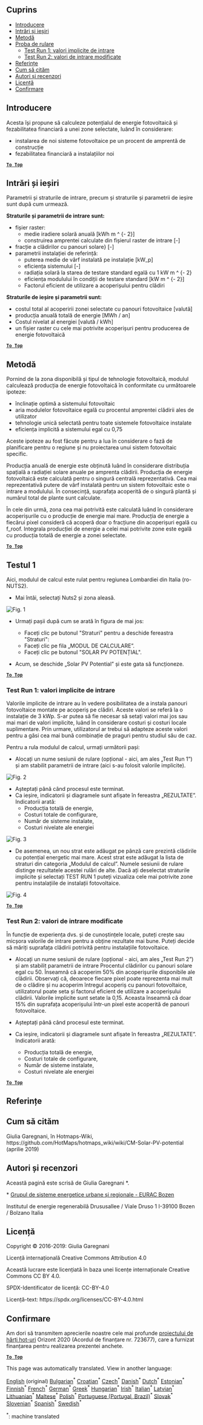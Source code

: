 <h2> Cuprins </h2><ul><li> <a href="#introduction">Introducere</a> </li><li> <a href="#inputs-and-outputs">Intrări și ieșiri</a> </li><li> <a href="#method">Metodă</a> </li><li> <a href="#sample-run">Proba de rulare</a> <ul><li> <a href="#test-run-1-default-input-values">Test Run 1: valori implicite de intrare</a> </li><li> <a href="#test-run-2-modified-input-values">Test Run 2: valori de intrare modificate</a> </li></ul></li><li> <a href="#references">Referințe</a> </li><li> <a href="#how-to-cite">Cum să cităm</a> </li><li> <a href="#authors-and-reviewers">Autori și recenzori</a> </li><li> <a href="#license">Licență</a> </li><li> <a href="#acknowledgement">Confirmare</a> </li></ul><h2> Introducere </h2><p> Acesta își propune să calculeze potențialul de energie fotovoltaică și fezabilitatea financiară a unei zone selectate, luând în considerare: </p><ul><li> instalarea de noi sisteme fotovoltaice pe un procent de amprentă de construcție </li><li> fezabilitatea financiară a instalațiilor noi </li></ul><p><ins> <code><strong><a href="#table-of-contents">To Top</a></strong></code> </ins> </p><h2> Intrări și ieșiri </h2><p> Parametrii și straturile de intrare, precum și straturile și parametrii de ieșire sunt după cum urmează. </p><p> <strong>Straturile și parametrii de intrare sunt:</strong> </p><ul><li> fișier raster: <ul><li> medie iradiere solară anuală [kWh m ^ {- 2}] </li><li> construirea amprentei calculate din fișierul raster de intrare [-] </li></ul></li><li> fracție a clădirilor cu panouri solare} [-] </li><li> parametrii instalației de referință: <ul><li> puterea medie de vârf instalată pe instalație [kW_p] </li><li> eficiența sistemului [-] </li><li> radiația solară la starea de testare standard egală cu 1 kW m ^ {- 2} </li><li> eficiența modulului în condiții de testare standard [kW m ^ {- 2}] </li><li> Factorul eficient de utilizare a acoperișului pentru clădiri </li></ul></li></ul><p> <strong>Straturile de ieșire și parametrii sunt:</strong> </p><ul><li> costul total al acoperirii zonei selectate cu panouri fotovoltaice [valută] </li><li> producția anuală totală de energie [MWh / an] </li><li> Costul nivelat al energiei [valută / kWh] </li><li> un fișier raster cu cele mai potrivite acoperișuri pentru producerea de energie fotovoltaică </li></ul><p><ins> <code><strong><a href="#table-of-contents">To Top</a></strong></code> </ins> </p><h2> Metodă </h2><p> Pornind de la zona disponibilă și tipul de tehnologie fotovoltaică, modulul calculează producția de energie fotovoltaică în conformitate cu următoarele ipoteze: </p><ul><li> înclinație optimă a sistemului fotovoltaic </li><li> aria modulelor fotovoltaice egală cu procentul amprentei clădirii ales de utilizator </li><li> tehnologie unică selectată pentru toate sistemele fotovoltaice instalate </li><li> eficiența implicită a sistemului egal cu 0,75 </li></ul><p> Aceste ipoteze au fost făcute pentru a lua în considerare o fază de planificare pentru o regiune și nu proiectarea unui sistem fotovoltaic specific. </p><p> Producția anuală de energie este obținută luând în considerare distribuția spațială a radiației solare anuale pe amprenta clădirii. Producția de energie fotovoltaică este calculată pentru o singură centrală reprezentativă. Cea mai reprezentativă putere de vârf instalată pentru un sistem fotovoltaic este o intrare a modulului. În consecință, suprafața acoperită de o singură plantă și numărul total de plante sunt calculate. </p><p> În cele din urmă, zona cea mai potrivită este calculată luând în considerare acoperișurile cu o producție de energie mai mare. Producția de energie a fiecărui pixel consideră că acoperă doar o fracțiune din acoperișuri egală cu f_roof. Integrala producției de energie a celei mai potrivite zone este egală cu producția totală de energie a zonei selectate. </p><p><ins> <code><strong><a href="#table-of-contents">To Top</a></strong></code> </ins> </p><h2> Testul 1 </h2><p> Aici, modulul de calcul este rulat pentru regiunea Lombardiei din Italia (ro-NUTS2). </p><ul><li> Mai întâi, selectați Nuts2 și zona aleasă. </li></ul><p><img alt="Fig. 1" src="https://github.com/HotMaps/hotmaps_wiki/blob/master/Images/cm_solar_PV/default_values_01.png" title="Selectați o regiune"/></p><ul><li><p> Urmați pașii după cum se arată în figura de mai jos: </p><ul><li> Faceți clic pe butonul &quot;Straturi&quot; pentru a deschide fereastra &quot;Straturi&quot;: </li><li> Faceți clic pe fila „MODUL DE CALCULARE”. </li><li> Faceți clic pe butonul &quot;SOLAR PV POTENȚIAL&quot;. </li></ul></li><li><p> Acum, se deschide „Solar PV Potential” și este gata să funcționeze. </p></li></ul><p><ins> <code><strong><a href="#table-of-contents">To Top</a></strong></code> </ins> </p><h3> Test Run 1: valori implicite de intrare </h3><p> Valorile implicite de intrare au în vedere posibilitatea de a instala panouri fotovoltaice montate pe acoperiș pe clădiri. Aceste valori se referă la o instalație de 3 kWp. S-ar putea să fie necesar să setați valori mai jos sau mai mari de valori implicite, luând în considerare costuri și costuri locale suplimentare. Prin urmare, utilizatorul ar trebui să adapteze aceste valori pentru a găsi cea mai bună combinație de praguri pentru studiul său de caz. </p><p> Pentru a rula modulul de calcul, urmați următorii pași: </p><ul><li> Alocați un nume sesiunii de rulare (opțional - aici, am ales „Test Run 1”) și am stabilit parametrii de intrare (aici s-au folosit valorile implicite). </li></ul><p><img alt="Fig. 2" src="https://github.com/HotMaps/hotmaps_wiki/blob/master/Images/cm_solar_PV/default_values_02.png" title="Executați testul 1 cu valori implicite"/></p><ul><li> Așteptați până când procesul este terminat. </li><li> Ca ieșire, indicatorii și diagramele sunt afișate în fereastra „REZULTATE”. Indicatorii arată: <ul><li> Producția totală de energie, </li><li> Costuri totale de configurare, </li><li> Număr de sisteme instalate, </li><li> Costuri nivelate ale energiei </li></ul></li></ul><p><img alt="Fig. 3" src="https://github.com/HotMaps/hotmaps_wiki/blob/master/Images/cm_solar_PV/default_values_03.png" title="Execuție test 1 fila INDICATORI"/></p><ul><li> De asemenea, un nou strat este adăugat pe pânză care prezintă clădirile cu potențial energetic mai mare. Acest strat este adăugat la lista de straturi din categoria „Modulul de calcul”. Numele sesiunii de rulare distinge rezultatele acestei rulări de alte. Dacă ați deselectat straturile implicite și selectați TEST RUN 1 puteți vizualiza cele mai potrivite zone pentru instalațiile de instalații fotovoltaice. </li></ul><p><img alt="Fig. 4" src="https://github.com/HotMaps/hotmaps_wiki/blob/master/Images/cm_solar_PV/default_values_03.png" title="Execuție de test 1 Modul de calcul CĂPĂRI"/></p><p><ins> <code><strong><a href="#table-of-contents">To Top</a></strong></code> </ins> </p><h3> Test Run 2: valori de intrare modificate </h3><p> În funcție de experiența dvs. și de cunoștințele locale, puteți crește sau micșora valorile de intrare pentru a obține rezultate mai bune. Puteți decide să măriți suprafața clădirii potrivită pentru instalațiile fotovoltaice. </p><ul><li><p> Alocați un nume sesiunii de rulare (opțional - aici, am ales „Test Run 2”) și am stabilit parametrii de intrare Procentul clădirilor cu panouri solare egal cu 50. Înseamnă că acoperim 50% din acoperișurile disponibile ale clădirii. Observați că, deoarece fiecare pixel poate reprezenta mai mult de o clădire și nu acoperim întregul acoperiș cu panouri fotovoltaice, utilizatorul poate seta și factorul eficient de utilizare a acoperișului clădirii. Valorile implicite sunt setate la 0,15. Aceasta înseamnă că doar 15% din suprafața acoperișului într-un pixel este acoperită de panouri fotovoltaice. </p></li><li><p> Așteptați până când procesul este terminat. </p></li><li><p> Ca ieșire, indicatorii și diagramele sunt afișate în fereastra „REZULTATE”. Indicatorii arată: </p><ul><li> Producția totală de energie, </li><li> Costuri totale de configurare, </li><li> Număr de sisteme instalate, </li><li> Costuri nivelate ale energiei </li></ul></li></ul><p><ins> <code><strong><a href="#table-of-contents">To Top</a></strong></code> </ins> </p><h2> Referințe </h2><h2> Cum să cităm </h2><p> Giulia Garegnani, în Hotmaps-Wiki, https://github.com/HotMaps/hotmaps_wiki/wiki/CM-Solar-PV-potential (aprilie 2019) </p><h2> Autori și recenzori </h2><p> Această pagină este scrisă de Giulia Garegnani *. </p><p> * <a href="http://www.eurac.edu/en/research/technologies/renewableenergy/researchfields/Pages/Energy-strategies-and-planning.aspx">Grupul de sisteme energetice urbane și regionale - EURAC Bozen</a> </p><p> Institutul de energie regenerabilă Drususallee / Viale Druso 1 I-39100 Bozen / Bolzano Italia </p><h2> Licență </h2><p> Copyright © 2016-2019: Giulia Garegnani </p><p> Licență internațională Creative Commons Attribution 4.0 </p><p> Această lucrare este licențiată în baza unei licențe internaționale Creative Commons CC BY 4.0. </p><p> SPDX-Identificator de licență: CC-BY-4.0 </p><p> Licență-text: https://spdx.org/licenses/CC-BY-4.0.html </p><h2> Confirmare </h2><p> Am dori să transmitem aprecierile noastre cele mai profunde <a href="https://www.hotmaps-project.eu">proiectului de hărți hot-uri</a> Orizont 2020 (Acordul de finanțare nr. 723677), care a furnizat finanțarea pentru realizarea prezentei anchete. </p><p><ins> <code><strong><a href="#table-of-contents">To Top</a></strong></code> </ins> </p>

This page was automatically translated. View in another language:

[English](en-CM-Solar-thermal-and-PV-potential) (original) [Bulgarian](bg-CM-Solar-thermal-and-PV-potential)<sup>\*</sup> [Croatian](hr-CM-Solar-thermal-and-PV-potential)<sup>\*</sup> [Czech](cs-CM-Solar-thermal-and-PV-potential)<sup>\*</sup> [Danish](da-CM-Solar-thermal-and-PV-potential)<sup>\*</sup> [Dutch](nl-CM-Solar-thermal-and-PV-potential)<sup>\*</sup> [Estonian](et-CM-Solar-thermal-and-PV-potential)<sup>\*</sup> [Finnish](fi-CM-Solar-thermal-and-PV-potential)<sup>\*</sup> [French](fr-CM-Solar-thermal-and-PV-potential)<sup>\*</sup> [German](de-CM-Solar-thermal-and-PV-potential)<sup>\*</sup> [Greek](el-CM-Solar-thermal-and-PV-potential)<sup>\*</sup> [Hungarian](hu-CM-Solar-thermal-and-PV-potential)<sup>\*</sup> [Irish](ga-CM-Solar-thermal-and-PV-potential)<sup>\*</sup> [Italian](it-CM-Solar-thermal-and-PV-potential)<sup>\*</sup> [Latvian](lv-CM-Solar-thermal-and-PV-potential)<sup>\*</sup> [Lithuanian](lt-CM-Solar-thermal-and-PV-potential)<sup>\*</sup> [Maltese](mt-CM-Solar-thermal-and-PV-potential)<sup>\*</sup> [Polish](pl-CM-Solar-thermal-and-PV-potential)<sup>\*</sup> [Portuguese (Portugal, Brazil)](pt-CM-Solar-thermal-and-PV-potential)<sup>\*</sup>  [Slovak](sk-CM-Solar-thermal-and-PV-potential)<sup>\*</sup> [Slovenian](sl-CM-Solar-thermal-and-PV-potential)<sup>\*</sup> [Spanish](es-CM-Solar-thermal-and-PV-potential)<sup>\*</sup> [Swedish](sv-CM-Solar-thermal-and-PV-potential)<sup>\*</sup> 

<sup>\*</sup>: machine translated
